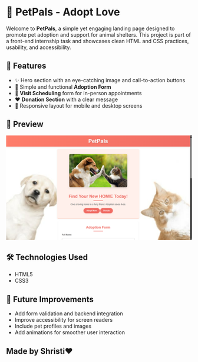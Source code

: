 # 🐾 PetPals - Adopt Love

Welcome to **PetPals**, a simple yet engaging landing page designed to promote pet adoption and support for animal shelters. This project is part of a front-end internship task and showcases clean HTML and CSS practices, usability, and accessibility.

## 🌟 Features

- ✨ Hero section with an eye-catching image and call-to-action buttons  
- 🐶 Simple and functional **Adoption Form**  
- 📅 **Visit Scheduling** form for in-person appointments  
- ❤️ **Donation Section** with a clear message  
- 📱 Responsive layout for mobile and desktop screens

## 📸 Preview

![PetPals Landing Page Screenshot](landingPage.png)

## 🛠️ Technologies Used

- HTML5
- CSS3
  
## 📌 Future Improvements

- Add form validation and backend integration
- Improve accessibility for screen readers
- Include pet profiles and images
- Add animations for smoother user interaction

## Made by Shristi❤️




